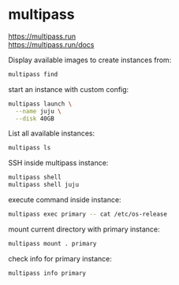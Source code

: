 # multipass

https://multipass.run \
https://multipass.run/docs

Display available images to create instances from:
```bash
multipass find
```

start an instance with custom config:
```bash
multipass launch \
  --name juju \
  --disk 40GB
```

List all available instances:
```bash
multipass ls
```

SSH inside multipass instance:
```bash
multipass shell
multipass shell juju
```

execute command inside instance:
```bash
multipass exec primary -- cat /etc/os-release
```

mount current directory with primary instance:
```bash
multipass mount . primary
```

check info for primary instance:
```bash
multipass info primary
```

